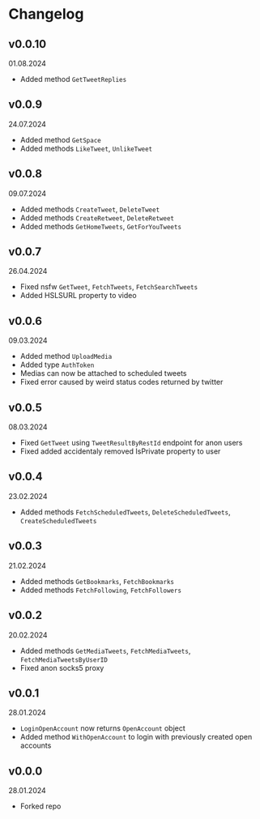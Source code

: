 # Changelog

## v0.0.10

01.08.2024

- Added method `GetTweetReplies`

## v0.0.9

24.07.2024

- Added method `GetSpace`
- Added methods `LikeTweet`, `UnlikeTweet`

## v0.0.8

09.07.2024

- Added methods `CreateTweet`, `DeleteTweet`
- Added methods `CreateRetweet`, `DeleteRetweet`
- Added methods `GetHomeTweets`, `GetForYouTweets`

## v0.0.7

26.04.2024

- Fixed nsfw `GetTweet`, `FetchTweets`, `FetchSearchTweets`
- Added HSLSURL property to video

## v0.0.6

09.03.2024

- Added method `UploadMedia`
- Added type `AuthToken`
- Medias can now be attached to scheduled tweets
- Fixed error caused by weird status codes returned by twitter

## v0.0.5

08.03.2024

- Fixed `GetTweet` using `TweetResultByRestId` endpoint for anon users
- Fixed added accidentaly removed IsPrivate property to user

## v0.0.4

23.02.2024

- Added methods `FetchScheduledTweets`, `DeleteScheduledTweets`, `CreateScheduledTweets`

## v0.0.3

21.02.2024

- Added methods `GetBookmarks`, `FetchBookmarks`
- Added methods `FetchFollowing`, `FetchFollowers`

## v0.0.2

20.02.2024

- Added methods `GetMediaTweets`, `FetchMediaTweets`, `FetchMediaTweetsByUserID`
- Fixed anon socks5 proxy

## v0.0.1

28.01.2024

- `LoginOpenAccount` now returns `OpenAccount` object
- Added method `WithOpenAccount` to login with previously created open accounts

## v0.0.0

28.01.2024

- Forked repo
